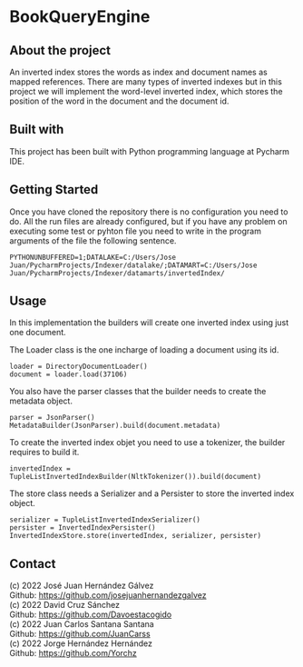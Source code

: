 # BookQueryEngine

## About the project

An inverted index stores the words as index and document names as mapped references. There are many types of inverted indexes but in this project we will implement the word-level inverted index, which stores the position of the word in the document and the document id.

## Built with

This project has been built with Python programming language at Pycharm IDE.

## Getting Started

Once you have cloned the repository there is no configuration you need to do.
All the run files are already configured, but if you have any problem on executing some test or pyhton file you need to write in the program arguments of the file the following sentence.

```
PYTHONUNBUFFERED=1;DATALAKE=C:/Users/Jose Juan/PycharmProjects/Indexer/datalake/;DATAMART=C:/Users/Jose Juan/PycharmProjects/Indexer/datamarts/invertedIndex/
```
## Usage 

In this implementation the builders will create one inverted index using just one document.

The Loader class is the one incharge of loading a document using its id. 
```
loader = DirectoryDocumentLoader()
document = loader.load(37106)
```

You also have the parser classes that the builder needs to create the metadata object.

```
parser = JsonParser()
MetadataBuilder(JsonParser).build(document.metadata)
```

To create the inverted index objet you need to use a tokenizer, the builder requires to build it.

```
invertedIndex = TupleListInvertedIndexBuilder(NltkTokenizer()).build(document)
```

The store class needs a Serializer and a Persister to store the inverted index object.

```
serializer = TupleListInvertedIndexSerializer()
persister = InvertedIndexPersister()
InvertedIndexStore.store(invertedIndex, serializer, persister)
```
## Contact

(c) 2022 José Juan Hernández Gálvez 
<br>Github: https://github.com/josejuanhernandezgalvez<br> 
(c) 2022 David Cruz Sánchez          
Github: https://github.com/Davoestacogido<br>
(c) 2022 Juan Carlos Santana Santana 
<br>Github: https://github.com/JuanCarss<br>
(c) 2022 Jorge Hernández Hernández    
Github: https://github.com/Yorchz
